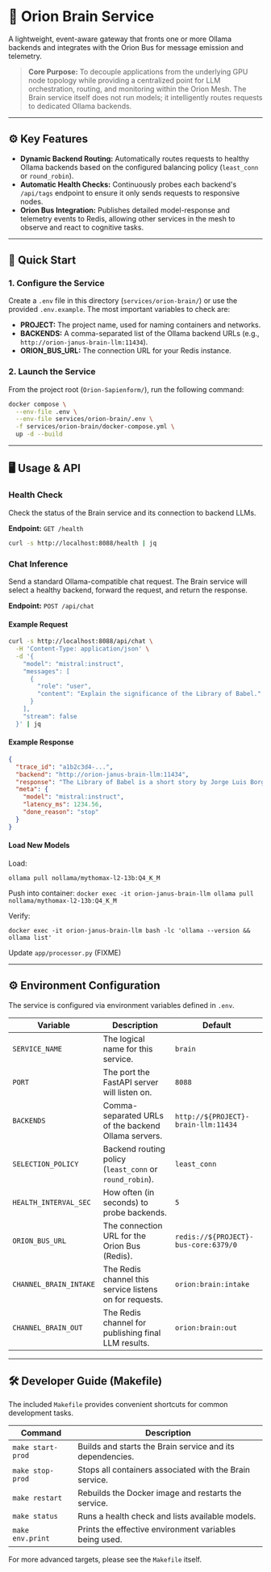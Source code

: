 # 🧠 Orion Brain Service

A lightweight, event-aware gateway that fronts one or more Ollama backends and integrates with the Orion Bus for message emission and telemetry.

> **Core Purpose:** To decouple applications from the underlying GPU node topology while providing a centralized point for LLM orchestration, routing, and monitoring within the Orion Mesh. The Brain service itself does not run models; it intelligently routes requests to dedicated Ollama backends.

---

## ⚙️ Key Features

- **Dynamic Backend Routing:** Automatically routes requests to healthy Ollama backends based on the configured balancing policy (`least_conn` or `round_robin`).
- **Automatic Health Checks:** Continuously probes each backend's `/api/tags` endpoint to ensure it only sends requests to responsive nodes.
- **Orion Bus Integration:** Publishes detailed model-response and telemetry events to Redis, allowing other services in the mesh to observe and react to cognitive tasks.

---

## 🚀 Quick Start

### 1. Configure the Service

Create a `.env` file in this directory (`services/orion-brain/`) or use the provided `.env.example`. The most important variables to check are:

- **PROJECT:** The project name, used for naming containers and networks.
- **BACKENDS:** A comma-separated list of the Ollama backend URLs (e.g., `http://orion-janus-brain-llm:11434`).
- **ORION_BUS_URL:** The connection URL for your Redis instance.

### 2. Launch the Service

From the project root (`Orion-Sapienform/`), run the following command:

```bash
docker compose \
  --env-file .env \
  --env-file services/orion-brain/.env \
  -f services/orion-brain/docker-compose.yml \
  up -d --build
```

---

## 🖥️ Usage & API

### Health Check

Check the status of the Brain service and its connection to backend LLMs.

**Endpoint:** `GET /health`

```bash
curl -s http://localhost:8088/health | jq
```

### Chat Inference

Send a standard Ollama-compatible chat request. The Brain service will select a healthy backend, forward the request, and return the response.

**Endpoint:** `POST /api/chat`

#### Example Request

```bash
curl -s http://localhost:8088/api/chat \
  -H 'Content-Type: application/json' \
  -d '{
    "model": "mistral:instruct",
    "messages": [
      {
        "role": "user",
        "content": "Explain the significance of the Library of Babel."
      }
    ],
    "stream": false
  }' | jq
```

#### Example Response

```json
{
  "trace_id": "a1b2c3d4-...",
  "backend": "http://orion-janus-brain-llm:11434",
  "response": "The Library of Babel is a short story by Jorge Luis Borges, exploring concepts of infinity, reality, and the universe as a vast, exhaustive library containing all possible books...",
  "meta": {
    "model": "mistral:instruct",
    "latency_ms": 1234.56,
    "done_reason": "stop"
  }
}
```

#### Load New Models

Load:
```
ollama pull nollama/mythomax-l2-13b:Q4_K_M
```

Push into container:
```docker exec -it orion-janus-brain-llm ollama pull nollama/mythomax-l2-13b:Q4_K_M```

Verify:
```
docker exec -it orion-janus-brain-llm bash -lc 'ollama --version && ollama list'
```

Update ```app/processor.py``` (FIXME)

---

## ⚙️ Environment Configuration

The service is configured via environment variables defined in `.env`.

| Variable | Description | Default |
|-----------|-------------|----------|
| `SERVICE_NAME` | The logical name for this service. | `brain` |
| `PORT` | The port the FastAPI server will listen on. | `8088` |
| `BACKENDS` | Comma-separated URLs of the backend Ollama servers. | `http://${PROJECT}-brain-llm:11434` |
| `SELECTION_POLICY` | Backend routing policy (`least_conn` or `round_robin`). | `least_conn` |
| `HEALTH_INTERVAL_SEC` | How often (in seconds) to probe backends. | `5` |
| `ORION_BUS_URL` | The connection URL for the Orion Bus (Redis). | `redis://${PROJECT}-bus-core:6379/0` |
| `CHANNEL_BRAIN_INTAKE` | The Redis channel this service listens on for requests. | `orion:brain:intake` |
| `CHANNEL_BRAIN_OUT` | The Redis channel for publishing final LLM results. | `orion:brain:out` |

---

## 🛠️ Developer Guide (Makefile)

The included `Makefile` provides convenient shortcuts for common development tasks.

| Command | Description |
|----------|-------------|
| `make start-prod` | Builds and starts the Brain service and its dependencies. |
| `make stop-prod` | Stops all containers associated with the Brain service. |
| `make restart` | Rebuilds the Docker image and restarts the service. |
| `make status` | Runs a health check and lists available models. |
| `make env.print` | Prints the effective environment variables being used. |

For more advanced targets, please see the `Makefile` itself.
